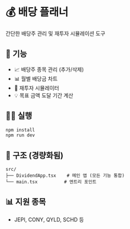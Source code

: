 # 💰 배당 플래너

간단한 배당주 관리 및 재투자 시뮬레이션 도구

## 🚀 기능

- 📈 배당주 종목 관리 (추가/삭제)
- 📊 월별 배당금 차트
- 🎯 재투자 시뮬레이터
- 💡 목표 금액 도달 기간 계산

## 🏃‍♂️ 실행

```bash
npm install
npm run dev
```

## 📁 구조 (경량화됨)

```
src/
├── DividendApp.tsx    # 메인 앱 (모든 기능 통합)
└── main.tsx          # 엔트리 포인트
```

## 📊 지원 종목

- JEPI, CONY, QYLD, SCHD 등

